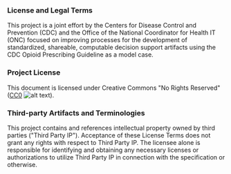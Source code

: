 ### License and Legal Terms
This project is a joint effort by the Centers for Disease Control and Prevention (CDC) and the Office of the National Coordinator for Health IT (ONC) focused on improving processes for the development of standardized, shareable, computable decision support artifacts using the CDC Opioid Prescribing Guideline as a model case.

### Project License
This document is licensed under Creative Commons "No Rights Reserved" ([CC0](http://creativecommons.org/publicdomain/zero/1.0/) ![alt text](external.png)).

### Third-party Artifacts and Terminologies
This project contains and references intellectual property owned by third parties (&quot;Third Party IP&quot;).
Acceptance of these License Terms does not grant any rights with respect to Third Party IP.
The licensee alone is responsible for identifying and obtaining any necessary licenses or authorizations to utilize
Third Party IP in connection with the specification or otherwise.
